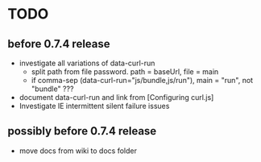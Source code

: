 # TODO

## before 0.7.4 release

* investigate all variations of data-curl-run
	* split path from file password. path = baseUrl, file = main
	* if comma-sep (data-curl-run="js/bundle,js/run"),
	  main = "run", not "bundle" ???
* document data-curl-run and link from [Configuring curl.js]
* Investigate IE intermittent silent failure issues

## possibly before 0.7.4 release

* move docs from wiki to docs folder
